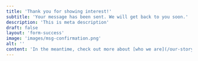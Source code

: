 ```yaml
---
title: 'Thank you for showing interest!'
subtitle: 'Your message has been sent. We will get back to you soon.'
description: 'This is meta description'
draft: false
layout: 'form-success'
image: 'images/msg-confirmation.png'
alt: ''
content: 'In the meantime, check out more about [who we are](/our-story) and [what we do](/what-we-do). '
---
```

